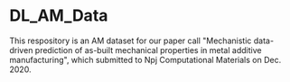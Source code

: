 # DL_AM_Data

This respository is an AM dataset for our paper call "Mechanistic data-driven prediction of as-built mechanical properties in metal additive manufacturing", which submitted to Npj Computational Materials on Dec. 2020.

